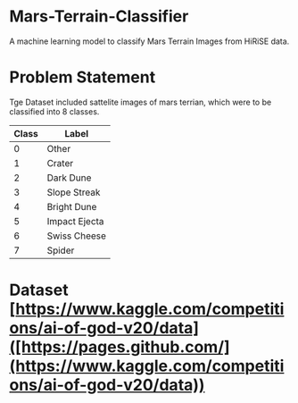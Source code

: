 # Mars-Terrain-Classifier
A machine learning model to classify Mars Terrain Images from HiRiSE data.

# Problem Statement
Tge Dataset included sattelite images of mars terrian, which were to be classified into 8 classes.

| Class | Label |
| ------------- | ------------- |
| 0 | Other  |
| 1 | Crater |
| 2 | Dark Dune  |
| 3 | Slope Streak |
| 4 | Bright Dune|
| 5 | Impact Ejecta|
| 6 | Swiss Cheese |
| 7 | Spider |

# Dataset [https://www.kaggle.com/competitions/ai-of-god-v20/data]([https://pages.github.com/](https://www.kaggle.com/competitions/ai-of-god-v20/data))
